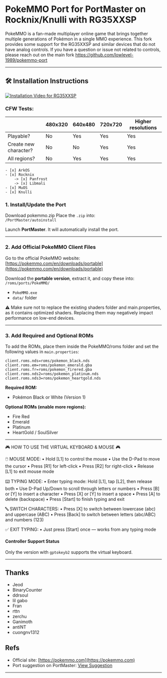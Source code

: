 # PokeMMO Port for PortMaster on Rocknix/Knulli with RG35XXSP

PokeMMO is a fan-made multiplayer online game that brings together multiple generations of Pokémon in a single MMO experience.
This fork provides some support for the RG35XXSP and similar devices that do not have analog controls. If you have a question or issue not related to controls, please reach out on the main fork https://github.com/lowlevel-1989/pokemmo-port

---

## 🛠 Installation Instructions

[![Installation Video for RG35XXSP](https://img.youtube.com/vi/hSXAO46nL8w/0.jpg)](https://youtu.be/hSXAO46nL8w)


### CFW Tests:

|                        | 480x320 | 640x480 | 720x720 | Higher resolutions |
|------------------------|---------|---------|---------|--------------------|
| Playable?              | No      | Yes     | Yes     | Yes                |
| Create new character?  | No      | No      | Yes     | Yes                |
| All regions?           | No      | Yes     | Yes     | Yes                |

~~~
- [x] ArkOS
- [x] Rocknix
    -> [x] Panfrost
    -> [x] Libmali
- [x] MuOS
- [x] Knulli
~~~

### 1. Install/Update the Port

Download pokemmo.zip Place the `.zip` into:  
`/PortMaster/autoinstall`

Launch **PortMaster**. It will automatically install the port.

---

### 2. Add Official PokeMMO Client Files

Go to the official PokeMMO website:  
[https://pokemmo.com/en/downloads/portable](https://pokemmo.com/en/downloads/portable)

Download the **portable version**, extract it, and copy these into:  
`/roms/ports/PokeMMO/`

- `PokeMMO.exe`  
- `data/` folder

⚠️  Make sure not to replace the existing shaders folder and main.properties, as it contains optimized shaders.
Replacing them may negatively impact performance on low-end devices.

---

### 3. Add Required and Optional ROMs

To add the ROMs, place them inside the PokeMMO/roms folder and set the following values in `main.properties`:
~~~
client.roms.nds=roms/pokemon_black.nds  
client.roms.em=roms/pokemon_emerald.gba  
client.roms.fr=roms/pokemon_firered.gba  
client.roms.nds2=roms/pokemon_platinum.nds  
client.roms.nds3=roms/pokemon_heartgold.nds
~~~

**Required ROM:**  
- Pokémon Black or White (Version 1)

**Optional ROMs (enable more regions):**  
- Fire Red  
- Emerald  
- Platinum  
- HeartGold / SoulSilver

---

🎮 HOW TO USE THE VIRTUAL KEYBOARD & MOUSE 🎮

🖱️ MOUSE MODE:
• Hold [L1] to control the mouse
• Use the D-Pad to move the cursor
• Press [R1] for left-click
• Press [R2] for right-click
• Release [L1] to exit mouse mode

⌨️ TYPING MODE:
• Enter typing mode: Hold [L1], tap [L2], then release both
• Use D-Pad Up/Down to scroll through letters or numbers
• Press [B] or [Y] to insert a character
• Press [X] or [Y] to insert a space
• Press [A] to delete (backspace)
• Press [Start] to finish typing and exit

🔤 SWITCH CHARACTERS:
• Press [X] to switch between lowercase (abc) and uppercase (ABC)
• Press [Back] to switch between letters (abc/ABC) and numbers (123)

✅ EXIT TYPING:
• Just press [Start] once — works from any typing mode

#### Controller Support Status

Only the version with `gptokeyb2` supports the virtual keyboard.

---

## Thanks

- Jeod
- BinaryCounter
- ddrsoul
- lil gabo
- Fran
- rttn
- zerchu
- Ganimoth
- antiNT
- cuongnv1312

## Refs

- Official site: [https://pokemmo.com](https://pokemmo.com)  
- Port suggestion on PortMaster: [View Suggestion](https://suggestions.portmaster.games/suggestion-details?id=ab4f9b6b87314eba96536a86804d7235)
---
